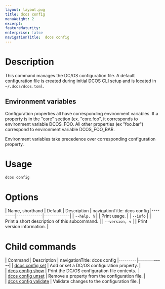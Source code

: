 ```yaml
---
layout: layout.pug
title: dcos config
menuWeight: 2
excerpt:
featureMaturity:
enterprise: false
navigationTitle:  dcos config
---
```


<!-- This source repo for this topic is https://github.com/dcos/dcos-docs -->


# Description
This command manages the DC/OS configuration file. A default configuration file is created during initial DCOS CLI setup and is located in `~/.dcos/dcos.toml`.

## Environment variables
Configuration properties all have corresponding environment variables. If a property is in the "core" section (ex. "core.foo", it corresponds to environment variable DCOS_FOO. All other properties (ex "foo.bar") correspond to environment variable DCOS_FOO_BAR.

Environment variables take precedence over corresponding configuration property.

# Usage

```bash
dcos config 
```

# Options

| Name, shorthand | Default | Description |
navigationTitle:  dcos config
|---------|-------------|-------------|
| `--help, h`   |             |  Print usage. |
| `--info`   |             |  Print a short description of this subcommand. |
| `--version, v`   |             | Print version information. |

# Child commands

| Command | Description |
navigationTitle:  dcos config
|---------|-------------|
| [dcos config set](/docs/1.9/cli/command-reference/dcos-config/dcos-config-set/)   | Add or set a DC/OS configuration property. |  
| [dcos config show](/docs/1.9/cli/command-reference/dcos-config/dcos-config-show/)    | Print the DC/OS configuration file contents. |  
| [dcos config unset](/docs/1.9/cli/command-reference/dcos-config/dcos-config-unset/)    | Remove a property from the configuration file. |  
| [dcos config validate](/docs/1.9/cli/command-reference/dcos-config/dcos-config-validate/)    | Validate changes to the configuration file. |  
